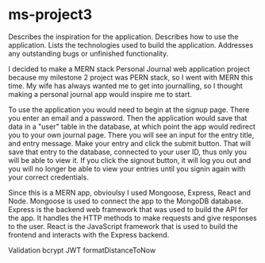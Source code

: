 # ms-project3
Describes the inspiration for the application.
Describes how to use the application.
Lists the technologies used to build the application.
Addresses any outstanding bugs or unfinished functionality.

I decided to make a MERN stack Personal Journal web application project because my milestone 2 project was PERN stack, so I went with MERN this time. My wife has always wanted me to get into journalling, so I thought making a personal journal app would inspire me to start. 

To use the application you would need to begin at the signup page. There you enter an email and a password. Then the application would save that data in a "user" table in the database, at which point the app would redirect you to your own journal page. There you will see an input for the entry title, and entry message. Make your entry and click the submit button. That will save that entry to the database, connected to your user ID, thus only you will be able to view it. If you click the signout button, it will log you out and you will no longer be able to view your entries until you signin again with your correct credentials.

Since this is a MERN app, obvioulsy I used Mongoose, Express, React and Node. Mongoose is used to connect the app to the MongoDB database. Express is the backend web framework that was used to build the API for the app. It handles the HTTP methods to make requests and give responses to the user. React is the JavaScript framework that is used to build the frontend and interacts with the Express backend. 

Validation
bcrypt
JWT
formatDistanceToNow